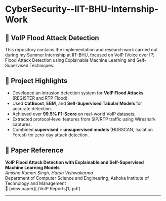 # CyberSecurity--IIT-BHU-Internship-Work
## 🔐 VoIP Flood Attack Detection

This repository contains the implementation and research work carried out during my Summer Internship at IIT-BHU, focused on VoIP (Voice over IP) Flood Attack Detection using Explainable Machine Learning and Self-Supervised Techniques.

## 📌 Project Highlights
- Developed an intrusion detection system for **VoIP Flood Attacks** (REGISTER and RTP Flood).
- Used **CatBoost**, **EBM**, and **Self-Supervised Tabular Models** for accurate detection.
- Achieved over **99.5% F1-Score** on real-world VoIP datasets.
- Extracted protocol-level features from SIP/RTP traffic using Wireshark captures.
- Combined **supervised + unsupervised models** (HDBSCAN, Isolation Forest) for zero-day attack detection.

## 📄 Paper Reference

**VoIP Flood Attack Detection with Explainable and Self-Supervised Machine Learning Models**  
*Amisha Kumari Singh, Harsh Vishwakarma*  
Department of Computer Science and Engineering, Ashoka Institute of Technology and Management  
📄 [view paper](./VoIP Reports[1].pdf)

---
